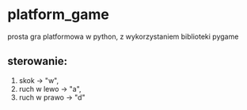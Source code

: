 # platform_game
prosta gra platformowa w python, z wykorzystaniem biblioteki pygame

## sterowanie:
1. skok -> "w",
2. ruch w lewo -> "a",
3. ruch w prawo -> "d"
